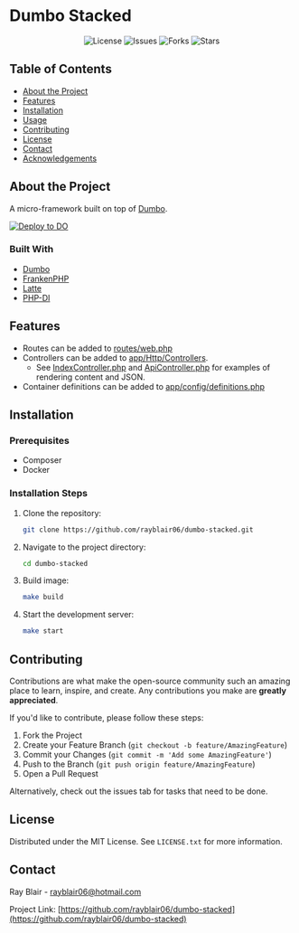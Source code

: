 
# Dumbo Stacked

<div align="center">

![License](https://img.shields.io/github/license/rayblair06/dumbo-stacked)
![Issues](https://img.shields.io/github/issues/rayblair06/dumbo-stacked)
![Forks](https://img.shields.io/github/forks/rayblair06/dumbo-stacked)
![Stars](https://img.shields.io/github/stars/rayblair06/dumbo-stacked)

</div>

## Table of Contents

- [About the Project](#about-the-project)
- [Features](#features)
- [Installation](#installation)
- [Usage](#usage)
- [Contributing](#contributing)
- [License](#license)
- [Contact](#contact)
- [Acknowledgements](#acknowledgements)

## About the Project

A micro-framework built on top of [Dumbo](https://github.com/notrab/dumbo).

[![Deploy to DO](https://www.deploytodo.com/do-btn-blue.svg)](https://cloud.digitalocean.com/apps/new?repo=https://github.com/rayblair06/dumbo-stacked/tree/main&refcode=a7fe7b55aaf7)

### Built With

- [Dumbo](https://github.com/notrab/dumbo)
- [FrankenPHP](https://frankenphp.dev/)
- [Latte](https://latte.nette.org/en/)
- [PHP-DI](https://php-di.org/)

## Features

- Routes can be added to [routes/web.php](routes/web.php)
- Controllers can be added to [app/Http/Controllers](app/Http/Controllers).
    - See [IndexController.php](app/Http/Controllers/IndexController.php) and [ApiController.php](app/Http/Controllers/ApiController.php) for examples of rendering content and JSON.
- Container definitions can be added to [app/config/definitions.php](app/config/definitions.php)


## Installation

### Prerequisites

- Composer
- Docker

### Installation Steps

1. Clone the repository:
    ```bash
    git clone https://github.com/rayblair06/dumbo-stacked.git
    ```
2. Navigate to the project directory:
    ```bash
    cd dumbo-stacked
    ```
3. Build image:
    ```bash
    make build
    ```
4. Start the development server:
    ```bash
    make start
    ```
    
## Contributing

Contributions are what make the open-source community such an amazing place to learn, inspire, and create. Any contributions you make are **greatly appreciated**.

If you'd like to contribute, please follow these steps:

1. Fork the Project
2. Create your Feature Branch (`git checkout -b feature/AmazingFeature`)
3. Commit your Changes (`git commit -m 'Add some AmazingFeature'`)
4. Push to the Branch (`git push origin feature/AmazingFeature`)
5. Open a Pull Request

Alternatively, check out the issues tab for tasks that need to be done.

## License

Distributed under the MIT License. See `LICENSE.txt` for more information.

## Contact

Ray Blair - rayblair06@hotmail.com

Project Link: [https://github.com/rayblair06/dumbo-stacked](https://github.com/rayblair06/dumbo-stacked)
